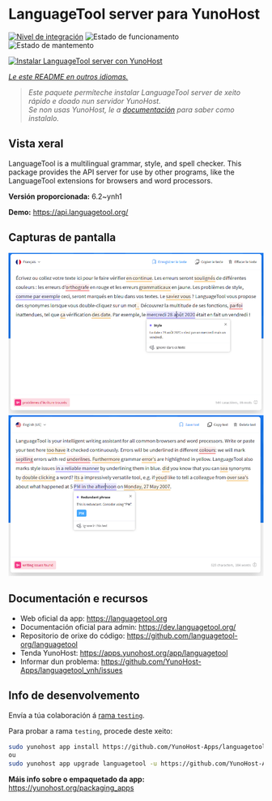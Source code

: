 <!--
NOTA: Este README foi creado automáticamente por <https://github.com/YunoHost/apps/tree/master/tools/readme_generator>
NON debe editarse manualmente.
-->

# LanguageTool server para YunoHost

[![Nivel de integración](https://dash.yunohost.org/integration/languagetool.svg)](https://dash.yunohost.org/appci/app/languagetool) ![Estado de funcionamento](https://ci-apps.yunohost.org/ci/badges/languagetool.status.svg) ![Estado de mantemento](https://ci-apps.yunohost.org/ci/badges/languagetool.maintain.svg)

[![Instalar LanguageTool server con YunoHost](https://install-app.yunohost.org/install-with-yunohost.svg)](https://install-app.yunohost.org/?app=languagetool)

*[Le este README en outros idiomas.](./ALL_README.md)*

> *Este paquete permíteche instalar LanguageTool server de xeito rápido e doado nun servidor YunoHost.*  
> *Se non usas YunoHost, le a [documentación](https://yunohost.org/install) para saber como instalalo.*

## Vista xeral

LanguageTool is a multilingual grammar, style, and spell checker. This package provides the API server for use by other programs, like the LanguageTool extensions for browsers and word processors.


**Versión proporcionada:** 6.2~ynh1

**Demo:** <https://api.languagetool.org/>

## Capturas de pantalla

![Captura de pantalla de LanguageTool server](./doc/screenshots/screenshot_fr.png)
![Captura de pantalla de LanguageTool server](./doc/screenshots/screenshot.png)

## Documentación e recursos

- Web oficial da app: <https://languagetool.org>
- Documentación oficial para admin: <https://dev.languagetool.org/>
- Repositorio de orixe do código: <https://github.com/languagetool-org/languagetool>
- Tenda YunoHost: <https://apps.yunohost.org/app/languagetool>
- Informar dun problema: <https://github.com/YunoHost-Apps/languagetool_ynh/issues>

## Info de desenvolvemento

Envía a túa colaboración á [rama `testing`](https://github.com/YunoHost-Apps/languagetool_ynh/tree/testing).

Para probar a rama `testing`, procede deste xeito:

```bash
sudo yunohost app install https://github.com/YunoHost-Apps/languagetool_ynh/tree/testing --debug
ou
sudo yunohost app upgrade languagetool -u https://github.com/YunoHost-Apps/languagetool_ynh/tree/testing --debug
```

**Máis info sobre o empaquetado da app:** <https://yunohost.org/packaging_apps>
